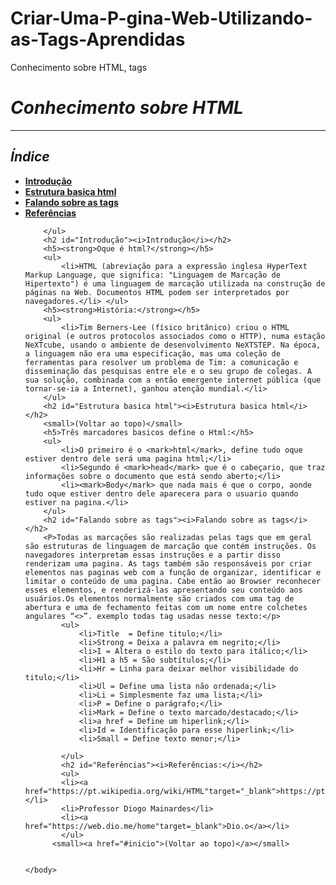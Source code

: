 # Criar-Uma-P-gina-Web-Utilizando-as-Tags-Aprendidas
Conhecimento sobre HTML, tags
<html>
    <head>
        <title>Desafio HTML</title>
        </head>
    <body>
        <h1 id="inicio"><strong><i>Conhecimento sobre HTML</i></strong></h1>
        <hr />
        <h2><strong><i>Índice</i></strong></h2>
        <ul>
            <li><strong><a href="#Introdução">Introdução</a></strong></li>
            <li><strong><a href="#Estrutura basica html">Estrutura basica html</a></strong></li>
            <li><strong><a href="#Falando sobre as tags">Falando sobre as tags</a></strong></li>
            <li><strong><a href="#Referências">Referências</a></strong></li>
           
        </ul>
        <h2 id="Introdução"><i>Introdução</i></h2>
        <h5><strong>Oque é html?</strong></h5>
        <ul>
            <li>HTML (abreviação para a expressão inglesa HyperText Markup Language, que significa: "Linguagem de Marcação de Hipertexto") é uma linguagem de marcação utilizada na construção de páginas na Web. Documentos HTML podem ser interpretados por navegadores.</li> </ul>
        <h5><strong>História:</strong></h5>
        <ul>
            <li>Tim Berners-Lee (físico britânico) criou o HTML original (e outros protocolos associados como o HTTP), numa estação NeXTcube, usando o ambiente de desenvolvimento NeXTSTEP. Na época, a linguagem não era uma especificação, mas uma coleção de ferramentas para resolver um problema de Tim: a comunicação e disseminação das pesquisas entre ele e o seu grupo de colegas. A sua solução, combinada com a então emergente internet pública (que tornar-se-ia a Internet), ganhou atenção mundial.</li>
        </ul>
        <h2 id="Estrutura basica html"><i>Estrutura basica html</i></h2>
        <small>(Voltar ao topo)</small>
        <h5>Três marcadores basicos define o Html:</h5>
        <ul>
            <li>O primeiro é o <mark>html</mark>, define tudo oque estiver dentro dele será uma pagina html;</li>
            <li>Segundo é <mark>head</mark> que é o cabeçario, que traz informações sobre o documento que está sendo aberto;</li>
            <li><mark>Body</mark> que nada mais é que o corpo, aonde tudo oque estiver dentro dele aparecera para o usuario quando estiver na pagina.</li>
        </ul>
        <h2 id="Falando sobre as tags"><i>Falando sobre as tags</i></h2>
        <P>Todas as marcações são realizadas pelas tags que em geral são estruturas de linguagem de marcação que contém instruções. Os navegadores interpretam essas instruções e a partir disso renderizam uma pagina. As tags também são responsáveis por criar elementos nas paginas web com a função de organizar, identificar e limitar o conteúdo de uma pagina. Cabe então ao Browser reconhecer esses elementos, e renderizá-las apresentando seu conteúdo aos usuários.Os elementos normalmente são criados com uma tag de abertura e uma de fechamento feitas com um nome entre colchetes angulares “<>”. exemplo todas tag usadas nesse texto:</p>
            <ul>
                <li>Title  = Define titulo;</li>
                <li>Strong = Deixa a palavra em negrito;</li>
                <li>I = Altera o estilo do texto para itálico;</li>
                <li>H1 a h5 = São subtítulos;</li>
                <li>Hr = Linha para deixar melhor visibilidade do titulo;</li>
                <li>Ul = Define uma lista não ordenada;</li>
                <li>Li = Simplesmente faz uma lista;</li>
                <li>P = Define o parágrafo;</li>
                <li>Mark = Define o texto marcado/destacado;</li>
                <li>a href = Define um hiperlink;</li>
                <li>Id = Identificação para esse hiperlink;</li>
                <li>Small = Define texto menor;</li>

            </ul>
            <h2 id="Referências"><i>Referências:</i></h2> 
            <ul>
            <li><a href="https://pt.wikipedia.org/wiki/HTML"target="_blank">https://pt.wikipedia.org/wiki/HTML</a></li>
            <li>Professor Diogo Mainardes</li>
            <li><a href="https://web.dio.me/home"target=_blank">Dio.o</a></li>
            </ul>
          <small><a href="#inicio">(Voltar ao topo)</a></small>
    
   
    </body>
</html>
